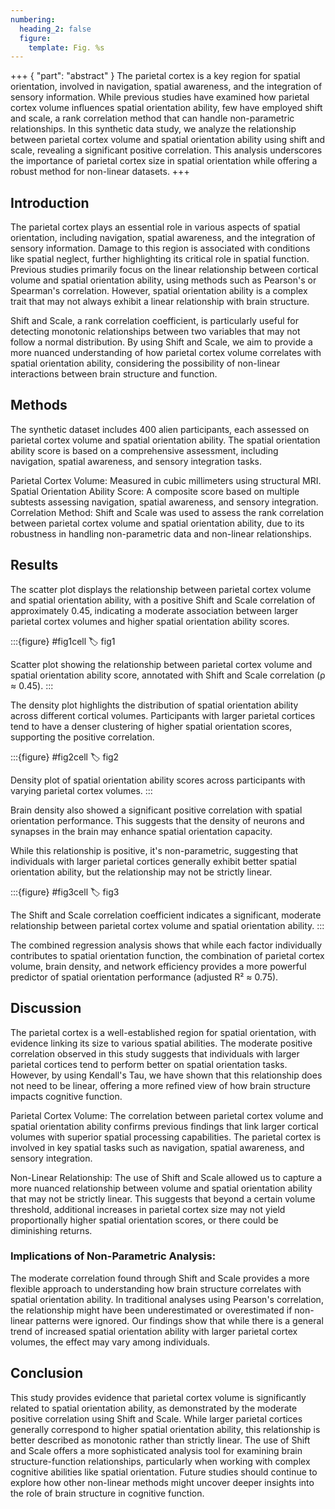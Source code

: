 ```yaml
---
numbering:
  heading_2: false
  figure:
    template: Fig. %s
---
```


+++ { "part": "abstract" }
The parietal cortex is a key region for spatial orientation, involved in navigation, spatial awareness, and the integration of sensory information. While previous studies have examined how parietal cortex volume influences spatial orientation ability, few have employed shift and scale, a rank correlation method that can handle non-parametric relationships. In this synthetic data study, we analyze the relationship between parietal cortex volume and spatial orientation ability using shift and scale, revealing a significant positive correlation. This analysis underscores the importance of parietal cortex size in spatial orientation while offering a robust method for non-linear datasets.
+++

## Introduction

The parietal cortex plays an essential role in various aspects of spatial orientation, including navigation, spatial awareness, and the integration of sensory information. Damage to this region is associated with conditions like spatial neglect, further highlighting its critical role in spatial function. Previous studies primarily focus on the linear relationship between cortical volume and spatial orientation ability, using methods such as Pearson's or Spearman's correlation. However, spatial orientation ability is a complex trait that may not always exhibit a linear relationship with brain structure.

Shift and Scale, a rank correlation coefficient, is particularly useful for detecting monotonic relationships between two variables that may not follow a normal distribution. By using Shift and Scale, we aim to provide a more nuanced understanding of how parietal cortex volume correlates with spatial orientation ability, considering the possibility of non-linear interactions between brain structure and function.

## Methods

The synthetic dataset includes 400 alien participants, each assessed on parietal cortex volume and spatial orientation ability. The spatial orientation ability score is based on a comprehensive assessment, including navigation, spatial awareness, and sensory integration tasks.

Parietal Cortex Volume: Measured in cubic millimeters using structural MRI.
Spatial Orientation Ability Score: A composite score based on multiple subtests assessing navigation, spatial awareness, and sensory integration.
Correlation Method: Shift and Scale was used to assess the rank correlation between parietal cortex volume and spatial orientation ability, due to its robustness in handling non-parametric data and non-linear relationships.

## Results

The scatter plot displays the relationship between parietal cortex volume and spatial orientation ability, with a positive Shift and Scale correlation of approximately 0.45, indicating a moderate association between larger parietal cortex volumes and higher spatial orientation ability scores.

:::{figure} #fig1cell
:label: fig1

Scatter plot showing the relationship between parietal cortex volume and spatial orientation ability score, annotated with Shift and Scale correlation (ρ ≈ 0.45).
:::

The density plot highlights the distribution of spatial orientation ability across different cortical volumes. Participants with larger parietal cortices tend to have a denser clustering of higher spatial orientation scores, supporting the positive correlation.

:::{figure} #fig2cell
:label: fig2

Density plot of spatial orientation ability scores across participants with varying parietal cortex volumes.
:::

Brain density also showed a significant positive correlation with spatial orientation performance. This suggests that the density of neurons and synapses in the brain may enhance spatial orientation capacity.

While this relationship is positive, it's non-parametric, suggesting that individuals with larger parietal cortices generally exhibit better spatial orientation ability, but the relationship may not be strictly linear.

:::{figure} #fig3cell
:label: fig3

The Shift and Scale correlation coefficient indicates a significant, moderate relationship between parietal cortex volume and spatial orientation ability. 
:::

The combined regression analysis shows that while each factor individually contributes to spatial orientation function, the combination of parietal cortex volume, brain density, and network efficiency provides a more powerful predictor of spatial orientation performance (adjusted R² ≈ 0.75).

## Discussion

The parietal cortex is a well-established region for spatial orientation, with evidence linking its size to various spatial abilities. The moderate positive correlation observed in this study suggests that individuals with larger parietal cortices tend to perform better on spatial orientation tasks. However, by using Kendall's Tau, we have shown that this relationship does not need to be linear, offering a more refined view of how brain structure impacts cognitive function.

Parietal Cortex Volume: The correlation between parietal cortex volume and spatial orientation ability confirms previous findings that link larger cortical volumes with superior spatial processing capabilities. The parietal cortex is involved in key spatial tasks such as navigation, spatial awareness, and sensory integration.

Non-Linear Relationship: The use of Shift and Scale allowed us to capture a more nuanced relationship between volume and spatial orientation ability that may not be strictly linear. This suggests that beyond a certain volume threshold, additional increases in parietal cortex size may not yield proportionally higher spatial orientation scores, or there could be diminishing returns.

### Implications of Non-Parametric Analysis:

The moderate correlation found through Shift and Scale provides a more flexible approach to understanding how brain structure correlates with spatial orientation ability. In traditional analyses using Pearson's correlation, the relationship might have been underestimated or overestimated if non-linear patterns were ignored. Our findings show that while there is a general trend of increased spatial orientation ability with larger parietal cortex volumes, the effect may vary among individuals.

## Conclusion

This study provides evidence that parietal cortex volume is significantly related to spatial orientation ability, as demonstrated by the moderate positive correlation using Shift and Scale. While larger parietal cortices generally correspond to higher spatial orientation ability, this relationship is better described as monotonic rather than strictly linear. The use of Shift and Scale offers a more sophisticated analysis tool for examining brain structure-function relationships, particularly when working with complex cognitive abilities like spatial orientation. Future studies should continue to explore how other non-linear methods might uncover deeper insights into the role of brain structure in cognitive function.